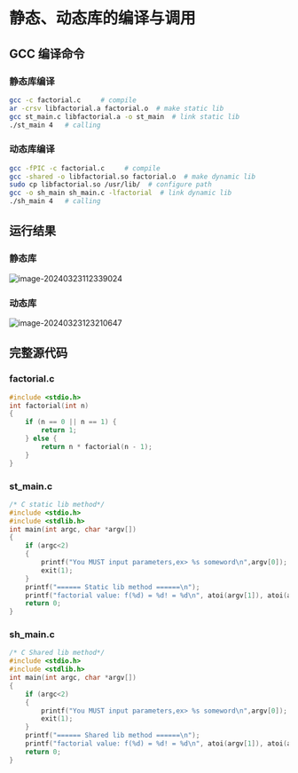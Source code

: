 # 静态、动态库的编译与调用
## GCC 编译命令
### 静态库编译
```bash
gcc -c factorial.c     # compile
ar -crsv libfactorial.a factorial.o  # make static lib
gcc st_main.c libfactorial.a -o st_main  # link static lib
./st_main 4   # calling
```
### 动态库编译
```bash
gcc -fPIC -c factorial.c     # compile
gcc -shared -o libfactorial.so factorial.o  # make dynamic lib
sudo cp libfactorial.so /usr/lib/  # configure path
gcc -o sh_main sh_main.c -lfactorial  # link dynamic lib
./sh_main 4   # calling
```
## 运行结果
### 静态库

![image-20240323112339024](E:\课程学习\嵌入式程序设计\hws\hw2\assets\image-20240323112339024.png)

### 动态库

![image-20240323123210647](E:\课程学习\嵌入式程序设计\hws\hw2\assets\image-20240323123210647.png)


## 完整源代码
### factorial.c
```c
#include <stdio.h>
int factorial(int n)
{
    if (n == 0 || n == 1) {
        return 1;
    } else {
        return n * factorial(n - 1);
    }
}
```
### st_main.c
```c
/* C static lib method*/
#include <stdio.h>
#include <stdlib.h>
int main(int argc, char *argv[])
{ 
	if (argc<2) 
	{ 
		printf("You MUST input parameters,ex> %s someword\n",argv[0]);
		exit(1);
	}
	printf("====== Static lib method ======\n");
	printf("factorial value: f(%d) = %d! = %d\n", atoi(argv[1]), atoi(argv[1]), factorial(atoi(argv[1])));
	return 0; 
}
```
### sh_main.c
```c
/* C Shared lib method*/
#include <stdio.h>
#include <stdlib.h>
int main(int argc, char *argv[])
{ 
	if (argc<2) 
	{ 
		printf("You MUST input parameters,ex> %s someword\n",argv[0]);
		exit(1);
	}
	printf("====== Shared lib method ======\n");
	printf("factorial value: f(%d) = %d! = %d\n", atoi(argv[1]), atoi(argv[1]), factorial(atoi(argv[1])));
	return 0; 
}
```